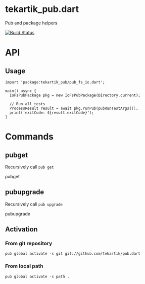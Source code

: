 # tekartik_pub.dart

Pub and package helpers

[![Build Status](https://travis-ci.org/tekartik/tekartik_pub.dart.svg?branch=master)](https://travis-ci.org/tekartik/tekartik_pub.dart)

# API

## Usage

````
import 'package:tekartik_pub/pub_fs_io.dart';

main() async {
  IoFsPubPackage pkg = new IoFsPubPackage(Directory.current);

  // Run all tests
  ProcessResult result = await pkg.runPub(pubRunTestArgs());
  print('exitCode: ${result.exitCode}');
}
````

# Commands

## pubget

Recursively call `pub get`

   pubget
    
## pubupgrade

Recursively call `pub upgrade`

   pubupgrade
   
## Activation

### From git repository

    pub global activate -s git git://github.com/tekartik/pub.dart

### From local path

    pub global activate -s path .